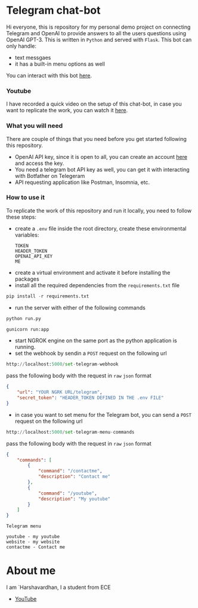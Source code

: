 # Telegram chat-bot
Hi everyone, this is repository for my personal demo project on connecting Telegram and OpenAI to provide answers to all the users questions using OpenAI GPT-3. This is written in `Python` and served with `Flask`. This bot can only handle:
* text messgaes
* it has a built-in menu options as well

You can interact with this bot [here](https://openinapp.co/23hsp?fbclid=PAAaYCbXvJnGrfMa75zVqWvgrdYXyn5_n5HNeXZUc_nFrxrUGoElWrM7kubCI).



### Youtube
I have recorded a quick video on the setup of this chat-bot, in case you want to replicate the work, you can watch it [here](https://youtu.be/pGuJNM_4F5g).

### What you will need
There are couple of things that you need before you get started following this repository.
* OpenAI API key, since it is open to all, you can create an account [here](https://openai.com/) and access the key.
* You need a telegram bot API key as well, you can get it with interacting with Botfather on Telegeram 
* API requesting application like Postman, Insomnia, etc.

### How to use it
To replicate the work of this repository and run it locally, you need to follow these steps:
* create a `.env` file inside the root directory, create these environmental variables:
    ```
    TOKEN
    HEADER_TOKEN
    OPENAI_API_KEY
    ME
    
     ```
* create a virtual environment and activate it before installing the packages
* install all the required dependencies from the `requirements.txt` file
```python
pip install -r requirements.txt
```
* run the server with either of the following commands
```python
python run.py
```
```python
gunicorn run:app
```
* start NGROK engine on the same port as the python application is running.
* set the webhook by sendin a `POST` request on the following url
```python
http://localhost:5000/set-telegram-webhook
```
pass the following body with the request in `raw` `json` format    
```json
{
    "url": "YOUR NGRK URL/telegram",
    "secret_token": "HEADER_TOKEN DEFINED IN THE .env FILE"
}
```
* in case you want to set menu for the Telegram bot, you can send a `POST` request on the following url
```python
http://localhost:5000/set-telegram-menu-commands
```
pass the following body with the request in `raw` `json` format
```json
{
	"commands": [
		{
			"command": "/contactme",
			"description": "Contact me"
		},
		{
			"command": "/youtube",
			"description": "My youtube"
		}
	]
}
```

`Telegram menu`

```
youtube - my youtube 
website - my website
contactme - Contact me
```

# About me
I am `Harshavardhan, I a student from ECE

* [YouTube](https://youtube.com/@Harshavaardhann)

